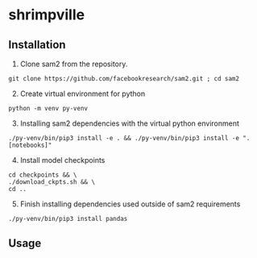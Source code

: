 # shrimpville

## Installation

1. Clone sam2 from the repository.

```
git clone https://github.com/facebookresearch/sam2.git ; cd sam2
```
2. Create virtual environment for python

```
python -m venv py-venv
```

3. Installing sam2 dependencies with the virtual python environment

```
./py-venv/bin/pip3 install -e . && ./py-venv/bin/pip3 install -e ".[notebooks]"
```
4. Install model checkpoints

```
cd checkpoints && \
./download_ckpts.sh && \
cd ..
```

5. Finish installing dependencies used outside of sam2 requirements

```
./py-venv/bin/pip3 install pandas
```

## Usage
